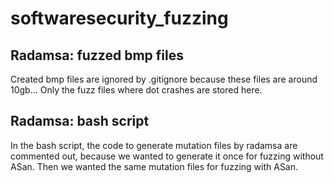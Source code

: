 # softwaresecurity_fuzzing

## Radamsa: fuzzed bmp files
Created bmp files are ignored by .gitignore because these files are around 10gb... Only the fuzz files where dot crashes are stored here.

## Radamsa: bash script
In the bash script, the code to generate mutation files by radamsa are commented out, because we wanted to generate it once for fuzzing without ASan. Then we wanted the same mutation files for fuzzing with ASan.
